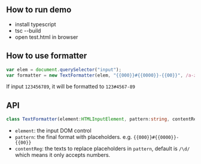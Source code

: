 ## How to run demo
- install typescript 
- tsc --build
- open test.html in browser
## How to use formatter
```javascript
var elem = document.querySelector("input");
var formatter = new TextFormatter(elem, "{{000}}#{{0000}}-{{00}}", /a-zA-Z0-9/)
```
If input `123456789`, it will be formatted to `123#4567-89`
## API
```typescript
class TextFormatter(element:HTMLInputElement, pattern:string, contentReg:RegExp)
```
- `element`: the input DOM control
- `pattern`: the final format with placeholders. e.g. `{{000}}#{{0000}}-{{00}}`
- `contentReg`: the texts to replace placeholders in `pattern`, default is `/\d/` which means it only
accepts numbers.

